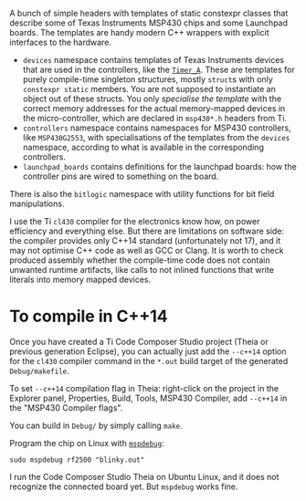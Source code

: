 A bunch of simple headers with templates of static constexpr classes
that describe some of Texas Instruments MSP430 chips and some Launchpad boards.
The templates are handy modern C++ wrappers with explicit interfaces to the hardware.

* `devices` namespace contains templates of Texas Instruments devices
that are used in the controllers, like the [`Timer_A`](https://www.ti.com/lit/ug/slau400f/slau400f.pdf).
These are templates for purely compile-time singleton structures,
mostly `struct`s with only `constexpr static` members.
You are not supposed to instantiate an object out of these structs.
You only _specialise the template_ with the correct memory addresses
for the actual memory-mapped devices in the micro-controller,
which are declared in `msp430*.h` headers from Ti.
* `controllers` namespace contains namespaces for MSP430 controllers, like `MSP430G2553`,
with specialisations of the templates from the `devices` namespace,
according to what is available in the corresponding controllers.
* `launchpad_boards` contains definitions for the launchpad boards:
how the controller pins are wired to something on the board.

There is also the `bitlogic` namespace with utility functions for bit field manipulations.

I use the Ti `cl430` compiler for the electronics know how,
on power efficiency and everything else.
But there are limitations on software side:
the compiler provides only C++14 standard (unfortunately not 17),
and it may not optimise C++ code as well as GCC or Clang.
It is worth to check produced assembly whether the compile-time code
does not contain unwanted runtime artifacts,
like calls to not inlined functions that write literals into memory mapped devices.

# To compile in C++14

Once you have created a Ti Code Composer Studio project (Theia or previous generation Eclipse),
you can actually just add the `--c++14` option for the `cl430` compiler command
in the `*.out` build target of the generated `Debug/makefile`.

To set `--c++14` compilation flag in Theia:
right-click on the project in the Explorer panel,
Properties, Build, Tools, MSP430 Compiler,
add `--c++14` in the "MSP430 Compiler flags".

You can build in `Debug/` by simply calling `make`.

Program the chip on Linux with [`mspdebug`](https://github.com/dlbeer/mspdebug):

    sudo mspdebug rf2500 "blinky.out"

I run the Code Composer Studio Theia on Ubuntu Linux,
and it does not recognize the connected board yet.
But `mspdebug` works fine.
